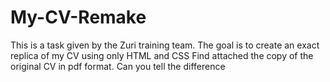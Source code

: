 # My-CV-Remake
This is a task given by the Zuri training team. The goal is to create an exact replica of my CV using only HTML and CSS
Find attached the copy of the original CV in pdf format.
Can you tell the difference
